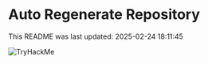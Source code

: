 # Auto Regenerate Repository

This README was last updated: 2025-02-24 18:11:45

 ![TryHackMe](https://tryhackme.com/badge/533634)